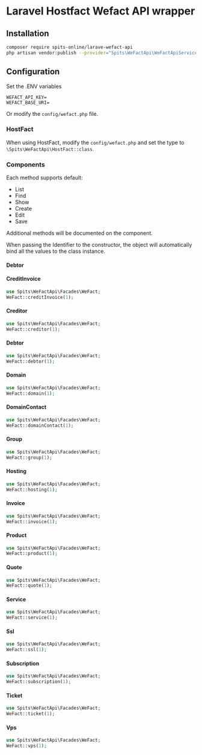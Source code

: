 # Laravel Hostfact Wefact API wrapper

## Installation

```bash
composer require spits-online/larave-wefact-api
php artisan vendor:publish --provider="Spits\WeFactApi\WeFactApiServiceProvider"
```

## Configuration

Set the .ENV variables

```dotenv
WEFACT_API_KEY=
WEFACT_BASE_URI=
```

Or modify the `config/wefact.php` file.

### HostFact

When using HostFact, modify the `config/wefact.php` and set the type to `\Spits\WeFactApi\HostFact::class`.

### Components

Each method supports default:

- List
- Find
- Show
- Create
- Edit
- Save

Additional methods will be documented on the component.

When passing the Identifier to the constructor, the object will automatically bind all the values to the class instance.

#### Debtor

#### CreditInvoice

```php
use Spits\WeFactApi\Facades\WeFact;
WeFact::creditInvoice(1);
```

#### Creditor

```php
use Spits\WeFactApi\Facades\WeFact;
WeFact::creditor(1);
```

#### Debtor

```php
use Spits\WeFactApi\Facades\WeFact;
WeFact::debtor(1);
```

#### Domain

```php
use Spits\WeFactApi\Facades\WeFact;
WeFact::domain(1);
```

#### DomainContact

```php
use Spits\WeFactApi\Facades\WeFact;
WeFact::domainContact(1);
```

#### Group

```php
use Spits\WeFactApi\Facades\WeFact;
WeFact::group(1);
```

#### Hosting

```php
use Spits\WeFactApi\Facades\WeFact;
WeFact::hosting(1);
```

#### Invoice

```php
use Spits\WeFactApi\Facades\WeFact;
WeFact::invoice(1);
```

#### Product

```php
use Spits\WeFactApi\Facades\WeFact;
WeFact::product(1);
```

#### Quote

```php
use Spits\WeFactApi\Facades\WeFact;
WeFact::quote(1);
```

#### Service

```php
use Spits\WeFactApi\Facades\WeFact;
WeFact::service(1);
```

#### Ssl

```php
use Spits\WeFactApi\Facades\WeFact;
WeFact::ssl(1);
```

#### Subscription

```php
use Spits\WeFactApi\Facades\WeFact;
WeFact::subscription(1);
```

#### Ticket

```php
use Spits\WeFactApi\Facades\WeFact;
WeFact::ticket(1);
```

#### Vps

```php
use Spits\WeFactApi\Facades\WeFact;
WeFact::vps(1);
```